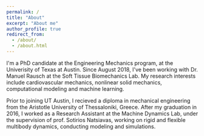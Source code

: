 ```yaml
---
permalink: /
title: "About"
excerpt: "About me"
author_profile: true
redirect_from: 
  - /about/
  - /about.html
---
```


I'm a PhD candidate at the Engineering Mechanics program, at the Univerisity of Texas at Austin. Since August 2018, I've been working with Dr. Manuel Rausch at the Soft Tissue Biomechanics Lab. My research interests include cardiovascular mechanics, nonlinear solid mechanics, computational modeling and machine learning.

Prior to joining UT Austin, I recieved a diploma in mechanical engineering from the Aristotle University of Thessaloniki, Greece. After my graduation in 2016, I worked as a Research Assistant at the Machine Dynamics Lab, under the supervision of prof. Sotirios Natsiavas, working on rigid and flexible multibody dynamics, conducting modeling and simulations.